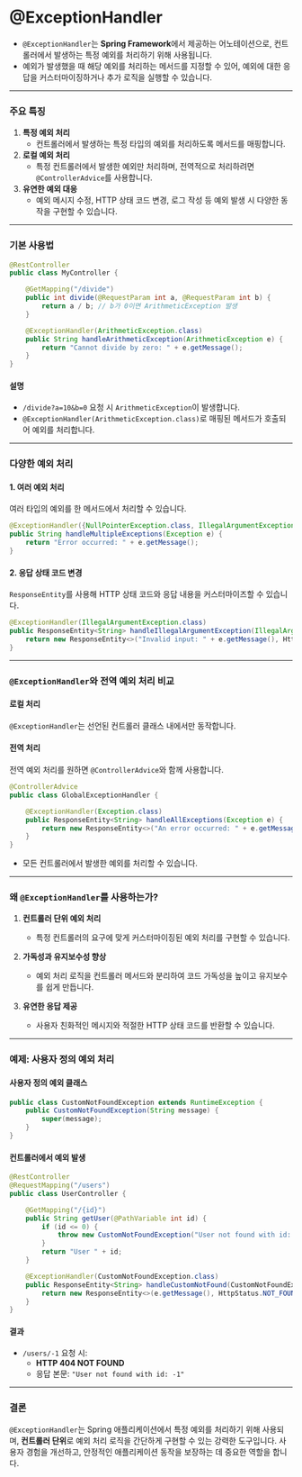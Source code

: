 # @ExceptionHandler
- `@ExceptionHandler`는 **Spring Framework**에서 제공하는 어노테이션으로, 컨트롤러에서 발생하는 특정 예외를 처리하기 위해 사용됩니다. 
- 예외가 발생했을 때 해당 예외를 처리하는 메서드를 지정할 수 있어, 예외에 대한 응답을 커스터마이징하거나 추가 로직을 실행할 수 있습니다.

---

### 주요 특징

1. **특정 예외 처리**
    - 컨트롤러에서 발생하는 특정 타입의 예외를 처리하도록 메서드를 매핑합니다.
2. **로컬 예외 처리**
    - 특정 컨트롤러에서 발생한 예외만 처리하며, 전역적으로 처리하려면 `@ControllerAdvice`를 사용합니다.
3. **유연한 예외 대응**
    - 예외 메시지 수정, HTTP 상태 코드 변경, 로그 작성 등 예외 발생 시 다양한 동작을 구현할 수 있습니다.
---

### 기본 사용법
```java
@RestController
public class MyController {

    @GetMapping("/divide")
    public int divide(@RequestParam int a, @RequestParam int b) {
        return a / b; // b가 0이면 ArithmeticException 발생
    }

    @ExceptionHandler(ArithmeticException.class)
    public String handleArithmeticException(ArithmeticException e) {
        return "Cannot divide by zero: " + e.getMessage();
    }
}
```
#### 설명

- `/divide?a=10&b=0` 요청 시 `ArithmeticException`이 발생합니다.
- `@ExceptionHandler(ArithmeticException.class)`로 매핑된 메서드가 호출되어 예외를 처리합니다.

---

### 다양한 예외 처리

#### 1. **여러 예외 처리**

여러 타입의 예외를 한 메서드에서 처리할 수 있습니다.
```java
@ExceptionHandler({NullPointerException.class, IllegalArgumentException.class})
public String handleMultipleExceptions(Exception e) {
    return "Error occurred: " + e.getMessage();
}
```
#### 2. **응답 상태 코드 변경**

`ResponseEntity`를 사용해 HTTP 상태 코드와 응답 내용을 커스터마이즈할 수 있습니다.
```java
@ExceptionHandler(IllegalArgumentException.class)
public ResponseEntity<String> handleIllegalArgumentException(IllegalArgumentException e) {
    return new ResponseEntity<>("Invalid input: " + e.getMessage(), HttpStatus.BAD_REQUEST);
}
```
---

### `@ExceptionHandler`와 전역 예외 처리 비교

#### 로컬 처리

`@ExceptionHandler`는 선언된 컨트롤러 클래스 내에서만 동작합니다.

#### 전역 처리

전역 예외 처리를 원하면 `@ControllerAdvice`와 함께 사용합니다.
```java
@ControllerAdvice
public class GlobalExceptionHandler {

    @ExceptionHandler(Exception.class)
    public ResponseEntity<String> handleAllExceptions(Exception e) {
        return new ResponseEntity<>("An error occurred: " + e.getMessage(), HttpStatus.INTERNAL_SERVER_ERROR);
    }
}
```
- 모든 컨트롤러에서 발생한 예외를 처리할 수 있습니다.

---

### 왜 `@ExceptionHandler`를 사용하는가?

1. **컨트롤러 단위 예외 처리**
    
    - 특정 컨트롤러의 요구에 맞게 커스터마이징된 예외 처리를 구현할 수 있습니다.
2. **가독성과 유지보수성 향상**
    
    - 예외 처리 로직을 컨트롤러 메서드와 분리하여 코드 가독성을 높이고 유지보수를 쉽게 만듭니다.
3. **유연한 응답 제공**
    
    - 사용자 친화적인 메시지와 적절한 HTTP 상태 코드를 반환할 수 있습니다.

---

### 예제: 사용자 정의 예외 처리

#### 사용자 정의 예외 클래스
```java
public class CustomNotFoundException extends RuntimeException {
    public CustomNotFoundException(String message) {
        super(message);
    }
}
```
#### 컨트롤러에서 예외 발생
```java
@RestController
@RequestMapping("/users")
public class UserController {

    @GetMapping("/{id}")
    public String getUser(@PathVariable int id) {
        if (id <= 0) {
            throw new CustomNotFoundException("User not found with id: " + id);
        }
        return "User " + id;
    }

    @ExceptionHandler(CustomNotFoundException.class)
    public ResponseEntity<String> handleCustomNotFound(CustomNotFoundException e) {
        return new ResponseEntity<>(e.getMessage(), HttpStatus.NOT_FOUND);
    }
}
```
#### 결과

- `/users/-1` 요청 시:
    - **HTTP 404 NOT FOUND**
    - 응답 본문: `"User not found with id: -1"`

---

### 결론

`@ExceptionHandler`는 Spring 애플리케이션에서 특정 예외를 처리하기 위해 사용되며, **컨트롤러 단위**로 예외 처리 로직을 간단하게 구현할 수 있는 강력한 도구입니다. 사용자 경험을 개선하고, 안정적인 애플리케이션 동작을 보장하는 데 중요한 역할을 합니다.